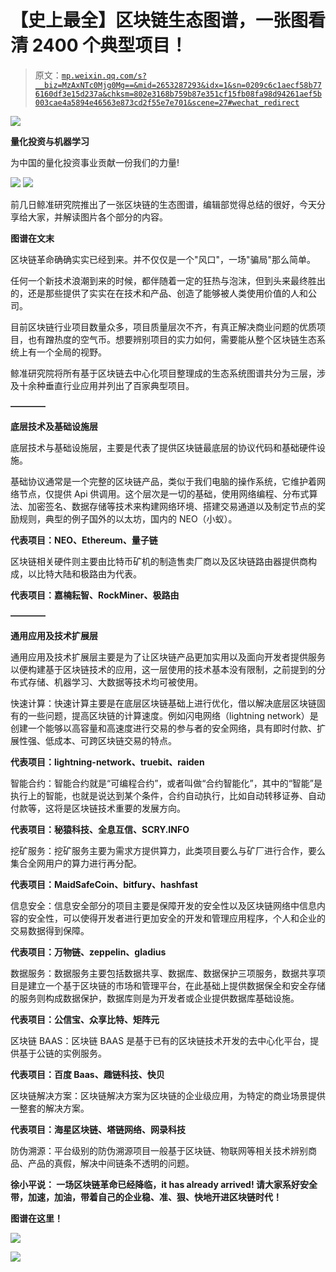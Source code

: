 # 【史上最全】区块链生态图谱，一张图看清 2400 个典型项目！

> 原文：[`mp.weixin.qq.com/s?__biz=MzAxNTc0Mjg0Mg==&mid=2653287293&idx=1&sn=0209c6c1aecf58b776160df3e15d237a&chksm=802e3168b759b87e351cf15fb08fa98d94261aef5b003cae4a5894e46563e873cd2f55e7e701&scene=27#wechat_redirect`](http://mp.weixin.qq.com/s?__biz=MzAxNTc0Mjg0Mg==&mid=2653287293&idx=1&sn=0209c6c1aecf58b776160df3e15d237a&chksm=802e3168b759b87e351cf15fb08fa98d94261aef5b003cae4a5894e46563e873cd2f55e7e701&scene=27#wechat_redirect)

![](img/9f40aa4fc30845bdcf1c8d453e725795.png)

**量化投资与机器学习**

为中国的量化投资事业贡献一份我们的力量!

![](img/8742b0cfc5d829b4ff07a6efea48907b.png) ![](img/14728f272b24a7a32f26d46740683ddc.png)

前几日鲸准研究院推出了一张区块链的生态图谱，编辑部觉得总结的很好，今天分享给大家，并解读图片各个部分的内容。

**图谱在文末**

区块链革命确确实实已经到来。并不仅仅是一个"风口"，一场"骗局"那么简单。

任何一个新技术浪潮到来的时候，都伴随着一定的狂热与泡沫，但到头来最终胜出的，还是那些提供了实实在在技术和产品、创造了能够被人类使用价值的人和公司。

目前区块链行业项目数量众多，项目质量层次不齐，有真正解决商业问题的优质项目，也有蹭热度的空气币。想要辨别项目的实力如何，需要能从整个区块链生态系统上有一个全局的视野。

鲸准研究院将所有基于区块链去中心化项目整理成的生态系统图谱共分为三层，涉及十余种垂直行业应用并列出了百家典型项目。

**————**

**底层技术及基础设施层**

底层技术与基础设施层，主要是代表了提供区块链最底层的协议代码和基础硬件设施。 

基础协议通常是一个完整的区块链产品，类似于我们电脑的操作系统，它维护着网络节点，仅提供 Api 供调用。这个层次是一切的基础，使用网络编程、分布式算法、加密签名、数据存储等技术来构建网络环境、搭建交易通道以及制定节点的奖励规则，典型的例子国外的以太坊，国内的 NEO（小蚁）。

**代表项目：NEO、Ethereum、量子链**  

区块链相关硬件则主要由比特币矿机的制造售卖厂商以及区块链路由器提供商构成，以比特大陆和极路由为代表。

**代表项目：嘉楠耘智、RockMiner、极路由**

**————**

**通用应用及技术扩展层**

通用应用及技术扩展层主要是为了让区块链产品更加实用以及面向开发者提供服务以便构建基于区块链技术的应用，这一层使用的技术基本没有限制，之前提到的分布式存储、机器学习、大数据等技术均可被使用。 

快速计算：快速计算主要是在底层区块链基础上进行优化，借以解决底层区块链固有的一些问题，提高区块链的计算速度。例如闪电网络（lightning network）是创建一个能够以高容量和高速度进行交易的参与者的安全网络，具有即时付款、扩展性强、低成本、可跨区块链交易的特点。

**代表项目：lightning-network、truebit、raiden**

智能合约：智能合约就是“可编程合约”，或者叫做“合约智能化”，其中的“智能”是执行上的智能，也就是说达到某个条件，合约自动执行，比如自动转移证券、自动付款等，这将是区块链技术重要的发展方向。

**代表项目：秘猿科技、全息互信、SCRY.INFO**

挖矿服务：挖矿服务主要为需求方提供算力，此类项目要么与矿厂进行合作，要么集合全网用户的算力进行再分配。

**代表项目：MaidSafeCoin、bitfury、hashfast**

信息安全：信息安全部分的项目主要是保障开发的安全性以及区块链网络中信息内容的安全性，可以使得开发者进行更加安全的开发和管理应用程序，个人和企业的交易数据得到保障。

**代表项目：万物链、zeppelin、gladius**

数据服务：数据服务主要包括数据共享、数据库、数据保护三项服务，数据共享项目是建立一个基于区块链的市场和管理平台，在此基础上提供数据保全和安全存储的服务则构成数据保护，数据库则是为开发者或企业提供数据库基础设施。

**代表项目：公信宝、众享比特、矩阵元**

区块链 BAAS：区块链 BAAS 是基于已有的区块链技术开发的去中心化平台，提供基于公链的实例服务。

**代表项目：百度 Baas、趣链科技、快贝**

区块链解决方案：区块链解决方案为区块链的企业级应用，为特定的商业场景提供一整套的解决方案。

**代表项目：海星区块链、塔链网络、网录科技**

防伪溯源：平台级别的防伪溯源项目一般基于区块链、物联网等相关技术辨别商品、产品的真假，解决中间链条不透明的问题。

**徐小平说： 一场区块链革命已经降临，it has already arrived! 请大家系好安全带，加速，加油，带着自己的企业稳、准、狠、快地开进区块链时代！**

**图谱在这里！**

![](img/4d7ec4dfd7fa0dd86610b89bd4bee6db.png)

**![](img/a1cc926addc5e6bd641e1dd9b13cfd64.png)**